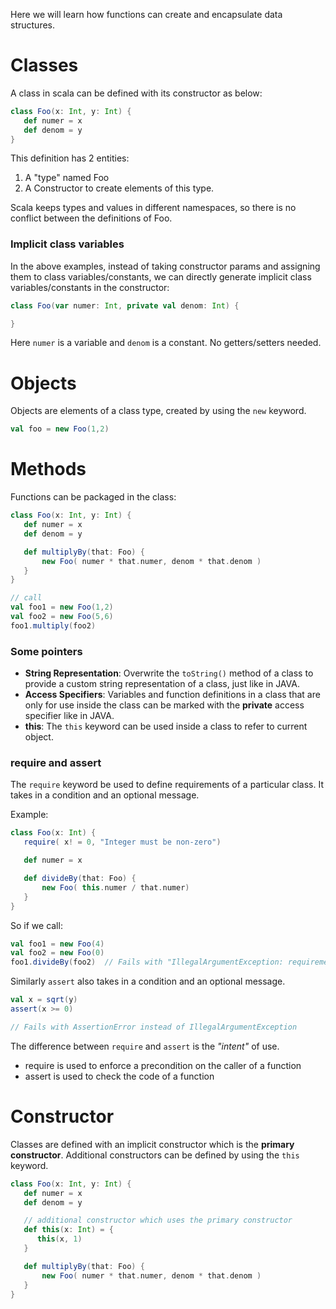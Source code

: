 Here we will learn how functions can create and encapsulate data structures.

# Classes

A class in scala can be defined with its constructor as below:
```scala
class Foo(x: Int, y: Int) {
   def numer = x
   def denom = y
}
```
This definition has 2 entities: 

1. A "type" named Foo
2. A Constructor to create elements of this type.

Scala keeps types and values in different namespaces, so there is no conflict between the definitions of Foo.

### Implicit class variables
In the above examples, instead of taking constructor params and assigning them to class variables/constants, we can directly generate implicit class variables/constants in the constructor:
```scala
class Foo(var numer: Int, private val denom: Int) {

}
```
Here `numer` is a variable and `denom` is a constant. No getters/setters needed.

# Objects

Objects are elements of a class type, created by using the `new` keyword.
```scala
val foo = new Foo(1,2)
```

# Methods

Functions can be packaged in the class:
```scala
class Foo(x: Int, y: Int) {
   def numer = x
   def denom = y

   def multiplyBy(that: Foo) {
       new Foo( numer * that.numer, denom * that.denom )
   }
}

// call
val foo1 = new Foo(1,2)
val foo2 = new Foo(5,6)
foo1.multiply(foo2)
```

### Some pointers
* **String Representation**: Overwrite the `toString()` method of a class to provide a custom string representation of a class, just like in JAVA.
* **Access Specifiers**: Variables and function definitions in a class that are only for use inside the class can be marked with the **private** access specifier like in JAVA.
* **this**: The `this` keyword can be used inside a class to refer to current object.

### require and assert
The `require` keyword be used to define requirements of a particular class. It takes in a condition and an optional message.

Example: 
```scala
class Foo(x: Int) {
   require( x! = 0, "Integer must be non-zero")

   def numer = x

   def divideBy(that: Foo) {
       new Foo( this.numer / that.numer)
   }
}
```
So if we call:
```scala
val foo1 = new Foo(4)
val foo2 = new Foo(0)
foo1.divideBy(foo2)  // Fails with "IllegalArgumentException: requirement failed: Integer must be non-zero"
```

Similarly `assert` also takes in a condition and an optional message.
```scala
val x = sqrt(y)
assert(x >= 0)

// Fails with AssertionError instead of IllegalArgumentException
```
The difference between `require` and `assert` is the _"intent"_ of use.
* require is used to enforce a precondition on the caller of a function
* assert is used to check the code of a function

# Constructor

Classes are defined with an implicit constructor which is the **primary constructor**. Additional constructors can be defined by using the `this` keyword.
```scala
class Foo(x: Int, y: Int) {
   def numer = x
   def denom = y

   // additional constructor which uses the primary constructor
   def this(x: Int) = {
      this(x, 1)
   }

   def multiplyBy(that: Foo) {
       new Foo( numer * that.numer, denom * that.denom )
   }
}
```


